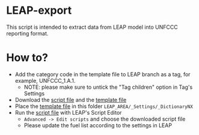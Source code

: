 # LEAP-export
This script is intended to extract data from LEAP model into UNFCCC reporting format.
# How to?
- Add the category code in the template file to LEAP branch as a tag, for example, UNFCCC_1.A.1.
    - NOTE: please make sure to untick the "Tag children" option in Tag's Settings
- Download the [script file](https://raw.githubusercontent.com/SEI-York/LEAP-export/main/Export%20to%20UNFCCC%20template.vbs) and the [template file](https://github.com/SEI-York/LEAP-export/raw/main/UNFCCC%20template.xlsx)
- Place the [template file](https://github.com/SEI-York/LEAP-export/raw/main/UNFCCC%20template.xlsx) in this folder `LEAP_AREA/_Settings/_DictionaryNX`
- Run the [script file](https://raw.githubusercontent.com/SEI-York/LEAP-export/main/Export%20to%20UNFCCC%20template.vbs) with LEAP's Script Editor 
    - `Advanced -> Edit scripts` and choose the downloaded script file
    - Please update the fuel list according to the settings in LEAP